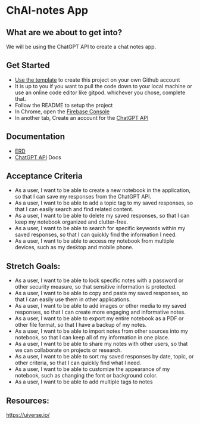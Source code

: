 # ChAI-notes App

## What are we about to get into?

We will be using the ChatGPT API to create a chat notes app.

## Get Started

- [Use the template](https://github.com/Repped-In-Tech/chAI-notes/generate) to create this project on your own Github account
- It is up to you if you want to pull the code down to your local machine or use an online code editor like gitpod. whichever you chose,  complete that.
- Follow the README to setup the project
- In Chrome, open the [Firebase Console](https://console.firebase.google.com/)
- In another tab, Create an account for the [ChatGPT API](https://platform.openai.com/overview)

## Documentation

- [ERD](https://dbdiagram.io/d/646f7e857764f72fcfd8dd78)
- [ChatGPT API](https://platform.openai.com/overview) Docs

## Acceptance Criteria

- As a user, I want to be able to create a new notebook in the application, so that I can save my responses from the ChatGPT API. 
- As a user, I want to be able to add a topic tag to my saved responses, so that I can easily search and find related content. 
- As a user, I want to be able to delete my saved responses, so that I can keep my notebook organized and clutter-free. 
- As a user, I want to be able to search for specific keywords within my saved responses, so that I can quickly find the information I need. 
- As a user, I want to be able to access my notebook from multiple devices, such as my desktop and mobile phone. 

## Stretch Goals:

- As a user, I want to be able to lock specific notes with a password or other security measure, so that sensitive information is protected. 
- As a user, I want to be able to copy and paste my saved responses, so that I can easily use them in other applications.
- As a user, I want to be able to add images or other media to my saved responses, so that I can create more engaging and informative notes.
- As a user, I want to be able to export my entire notebook as a PDF or other file format, so that I have a backup of my notes.
- As a user, I want to be able to import notes from other sources into my notebook, so that I can keep all of my information in one place.
- As a user, I want to be able to share my notes with other users, so that we can collaborate on projects or research.
- As a user, I want to be able to sort my saved responses by date, topic, or other criteria, so that I can quickly find what I need.
- As a user, I want to be able to customize the appearance of my notebook, such as changing the font or background color. 
- As a user, I want to be able to add multiple tags to notes

## Resources:

https://uiverse.io/
